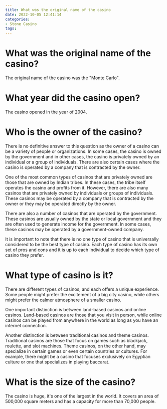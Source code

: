 ```yaml
---
title: What was the original name of the casino
date: 2022-10-05 12:41:14
categories:
- Stone Casino
tags:
---
```



#  What was the original name of the casino?

The original name of the casino was the "Monte Carlo".

#  What year did the casino open?

The casino opened in the year of 2004.

#  Who is the owner of the casino?

There is no definitive answer to this question as the owner of a casino can be a variety of people or organizations. In some cases, the casino is owned by the government and in other cases, the casino is privately owned by an individual or a group of individuals. There are also certain cases where the casino is operated by a company that is contracted by the owner.

One of the most common types of casinos that are privately owned are those that are owned by Indian tribes. In these cases, the tribe itself operates the casino and profits from it. However, there are also many casinos that are privately owned by individuals or groups of individuals. These casinos may be operated by a company that is contracted by the owner or they may be operated directly by the owner.

There are also a number of casinos that are operated by the government. These casinos are usually owned by the state or local government and they are often used to generate income for the government. In some cases, these casinos may be operated by a government-owned company.

It is important to note that there is no one type of casino that is universally considered to be the best type of casino. Each type of casino has its own set of pros and cons and it is up to each individual to decide which type of casino they prefer.

#  What type of casino is it?

There are different types of casinos, and each offers a unique experience. Some people might prefer the excitement of a big city casino, while others might prefer the calmer atmosphere of a smaller casino.

One important distinction is between land-based casinos and online casinos. Land-based casinos are those that you visit in person, while online casinos can be played from anywhere in the world as long as you have an internet connection.

Another distinction is between traditional casinos and theme casinos. Traditional casinos are those that focus on games such as blackjack, roulette, and slot machines. Theme casinos, on the other hand, may specialize in certain games or even certain countries or cultures. For example, there might be a casino that focuses exclusively on Egyptian culture or one that specializes in playing baccarat.

#  What is the size of the casino?
The casino is huge, it's one of the largest in the world. It covers an area of ​​500,000 square meters and has a capacity for more than 70,000 people.